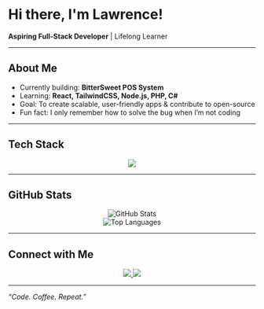 # Hi there, I'm Lawrence!

**Aspiring Full-Stack Developer** | Lifelong Learner  

---

## About Me
- Currently building: **BitterSweet POS System**  
- Learning: **React, TailwindCSS, Node.js, PHP, C#**  
- Goal: To create scalable, user-friendly apps & contribute to open-source  
- Fun fact: I only remember how to solve the bug when I’m not coding

---

## Tech Stack
<p align="center">
  <img src="https://skillicons.dev/icons?i=html,css,js,nodejs,react,php,cs,git,tailwind,mysql" />
</p>

---

## GitHub Stats
<p align="center">
  <img src="https://github-readme-stats.vercel.app/api?username=lawrencemacababayao2&show_icons=true&theme=blueberry" alt="GitHub Stats" />
  <br/>
  <img src="https://github-readme-stats.vercel.app/api/top-langs/?username=lawrencemacababayao2&layout=compact&theme=blueberry" alt="Top Languages" />
</p>

---

## Connect with Me 
<p align="center"> 
  <a href="https://www.linkedin.com/in/lawrence-macababayao-a5170437b" target="_blank"> 
    <img src="https://img.shields.io/badge/LinkedIn-%230077B5.svg?style=for-the-badge&logo=linkedin&logoColor=white"/> 
  </a> 
  
  <a href="mailto:lawrencemacababayao2@gmail.com" target="_blank"> 
  <img src="https://img.shields.io/badge/Email-%23EA4335.svg?style=for-the-badge&logo=gmail&logoColor=white"/>
  </a> 
</p>

---

 _“Code. Coffee. Repeat.”_

